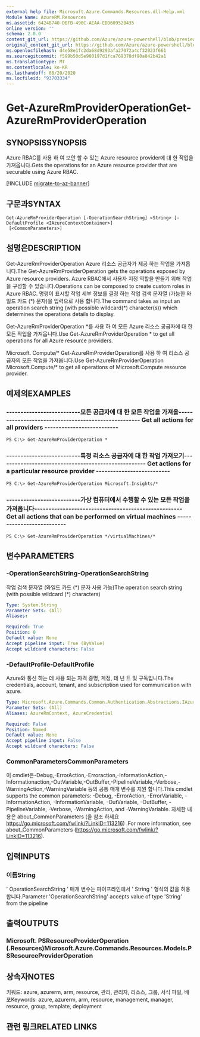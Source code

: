 ```yaml
---
external help file: Microsoft.Azure.Commands.Resources.dll-Help.xml
Module Name: AzureRM.Resources
ms.assetid: 6424B740-DBFB-490C-AEAA-EDD60952B435
online version: ''
schema: 2.0.0
content_git_url: https://github.com/Azure/azure-powershell/blob/preview/src/ResourceManager/Resources/Commands.Resources/help/Get-AzureRmProviderOperation.md
original_content_git_url: https://github.com/Azure/azure-powershell/blob/preview/src/ResourceManager/Resources/Commands.Resources/help/Get-AzureRmProviderOperation.md
ms.openlocfilehash: d4e58e1fc2da68d9293afa27072a4cf32023f661
ms.sourcegitcommit: f599b50d5e980197d1fca769378df90a842b42a1
ms.translationtype: MT
ms.contentlocale: ko-KR
ms.lasthandoff: 08/20/2020
ms.locfileid: "93703334"
---
```

# <span data-ttu-id="4a6cd-101">Get-AzureRmProviderOperation</span><span class="sxs-lookup"><span data-stu-id="4a6cd-101">Get-AzureRmProviderOperation</span></span>

## <span data-ttu-id="4a6cd-102">SYNOPSIS</span><span class="sxs-lookup"><span data-stu-id="4a6cd-102">SYNOPSIS</span></span>
<span data-ttu-id="4a6cd-103">Azure RBAC를 사용 하 여 보안 할 수 있는 Azure resource provider에 대 한 작업을 가져옵니다.</span><span class="sxs-lookup"><span data-stu-id="4a6cd-103">Gets the operations for an Azure resource provider that are securable using Azure RBAC.</span></span>

[!INCLUDE [migrate-to-az-banner](../../includes/migrate-to-az-banner.md)]

## <span data-ttu-id="4a6cd-104">구문과</span><span class="sxs-lookup"><span data-stu-id="4a6cd-104">SYNTAX</span></span>

```
Get-AzureRmProviderOperation [-OperationSearchString] <String> [-DefaultProfile <IAzureContextContainer>]
 [<CommonParameters>]
```

## <span data-ttu-id="4a6cd-105">설명은</span><span class="sxs-lookup"><span data-stu-id="4a6cd-105">DESCRIPTION</span></span>
<span data-ttu-id="4a6cd-106">Get-AzureRmProviderOperation Azure 리소스 공급자가 제공 하는 작업을 가져옵니다.</span><span class="sxs-lookup"><span data-stu-id="4a6cd-106">The Get-AzureRmProviderOperation gets the operations exposed by Azure resource providers.</span></span>
<span data-ttu-id="4a6cd-107">Azure RBAC에서 사용자 지정 역할을 만들기 위해 작업을 구성할 수 있습니다.</span><span class="sxs-lookup"><span data-stu-id="4a6cd-107">Operations can be composed to create custom roles in Azure RBAC.</span></span>
<span data-ttu-id="4a6cd-108">명령이 표시할 작업 세부 정보를 결정 하는 작업 검색 문자열 (가능한 와일드 카드 (\*) 문자)을 입력으로 사용 합니다.</span><span class="sxs-lookup"><span data-stu-id="4a6cd-108">The command takes as input an operation search string (with possible wildcard(\*) character(s)) which determines the operations details to display.</span></span>

<span data-ttu-id="4a6cd-109">Get-AzureRmProviderOperation \*를 사용 하 여 모든 Azure 리소스 공급자에 대 한 모든 작업을 가져옵니다.</span><span class="sxs-lookup"><span data-stu-id="4a6cd-109">Use Get-AzureRmProviderOperation \* to get all operations for all Azure resource providers.</span></span>

<span data-ttu-id="4a6cd-110">Microsoft. Compute/\* Get-AzureRmProviderOperation를 사용 하 여 리소스 공급자의 모든 작업을 가져옵니다.</span><span class="sxs-lookup"><span data-stu-id="4a6cd-110">Use Get-AzureRmProviderOperation Microsoft.Compute/\* to get all operations of Microsoft.Compute resource provider.</span></span>

## <span data-ttu-id="4a6cd-111">예제의</span><span class="sxs-lookup"><span data-stu-id="4a6cd-111">EXAMPLES</span></span>

### <span data-ttu-id="4a6cd-112">--------------------------모든 공급자에 대 한 모든 작업을 가져올--------------------------</span><span class="sxs-lookup"><span data-stu-id="4a6cd-112">--------------------------  Get all actions for all providers  --------------------------</span></span>
```
PS C:\> Get-AzureRmProviderOperation *
```

### <span data-ttu-id="4a6cd-113">--------------------------특정 리소스 공급자에 대 한 작업 가져오기--------------------------</span><span class="sxs-lookup"><span data-stu-id="4a6cd-113">--------------------------  Get actions for a particular resource provider  --------------------------</span></span>
```
PS C:\> Get-AzureRmProviderOperation Microsoft.Insights/*
```

### <span data-ttu-id="4a6cd-114">--------------------------가상 컴퓨터에서 수행할 수 있는 모든 작업을 가져옵니다--------------------------</span><span class="sxs-lookup"><span data-stu-id="4a6cd-114">--------------------------  Get all actions that can be performed on virtual machines  --------------------------</span></span>
```
PS C:\> Get-AzureRmProviderOperation */virtualMachines/*
```

## <span data-ttu-id="4a6cd-115">변수</span><span class="sxs-lookup"><span data-stu-id="4a6cd-115">PARAMETERS</span></span>

### <span data-ttu-id="4a6cd-116">-OperationSearchString</span><span class="sxs-lookup"><span data-stu-id="4a6cd-116">-OperationSearchString</span></span>
<span data-ttu-id="4a6cd-117">작업 검색 문자열 (와일드 카드 (\*) 문자 사용 가능)</span><span class="sxs-lookup"><span data-stu-id="4a6cd-117">The operation search string (with possible wildcard (\*) characters)</span></span>

```yaml
Type: System.String
Parameter Sets: (All)
Aliases: 

Required: True
Position: 0
Default value: None
Accept pipeline input: True (ByValue)
Accept wildcard characters: False
```

### <span data-ttu-id="4a6cd-118">-DefaultProfile</span><span class="sxs-lookup"><span data-stu-id="4a6cd-118">-DefaultProfile</span></span>
<span data-ttu-id="4a6cd-119">Azure와 통신 하는 데 사용 되는 자격 증명, 계정, 테 넌 트 및 구독입니다.</span><span class="sxs-lookup"><span data-stu-id="4a6cd-119">The credentials, account, tenant, and subscription used for communication with azure.</span></span>

```yaml
Type: Microsoft.Azure.Commands.Common.Authentication.Abstractions.IAzureContextContainer
Parameter Sets: (All)
Aliases: AzureRmContext, AzureCredential

Required: False
Position: Named
Default value: None
Accept pipeline input: False
Accept wildcard characters: False
```

### <span data-ttu-id="4a6cd-120">CommonParameters</span><span class="sxs-lookup"><span data-stu-id="4a6cd-120">CommonParameters</span></span>
<span data-ttu-id="4a6cd-121">이 cmdlet은-Debug,-ErrorAction,-Erroraction,-InformationAction,-Informationaction,-OutVariable,-OutBuffer,-PipelineVariable,-Verbose,-WarningAction,-WarningVariable 등의 공통 매개 변수를 지원 합니다.</span><span class="sxs-lookup"><span data-stu-id="4a6cd-121">This cmdlet supports the common parameters: -Debug, -ErrorAction, -ErrorVariable, -InformationAction, -InformationVariable, -OutVariable, -OutBuffer, -PipelineVariable, -Verbose, -WarningAction, and -WarningVariable.</span></span> <span data-ttu-id="4a6cd-122">자세한 내용은 about_CommonParameters (을 참조 하세요 https://go.microsoft.com/fwlink/?LinkID=113216) .</span><span class="sxs-lookup"><span data-stu-id="4a6cd-122">For more information, see about_CommonParameters (https://go.microsoft.com/fwlink/?LinkID=113216).</span></span>

## <span data-ttu-id="4a6cd-123">입력</span><span class="sxs-lookup"><span data-stu-id="4a6cd-123">INPUTS</span></span>

### <span data-ttu-id="4a6cd-124">이름</span><span class="sxs-lookup"><span data-stu-id="4a6cd-124">String</span></span>
<span data-ttu-id="4a6cd-125">' OperationSearchString ' 매개 변수는 파이프라인에서 ' String ' 형식의 값을 허용 합니다.</span><span class="sxs-lookup"><span data-stu-id="4a6cd-125">Parameter 'OperationSearchString' accepts value of type 'String' from the pipeline</span></span>

## <span data-ttu-id="4a6cd-126">출력</span><span class="sxs-lookup"><span data-stu-id="4a6cd-126">OUTPUTS</span></span>

### <span data-ttu-id="4a6cd-127">Microsoft. PSResourceProviderOperation (.Resources)</span><span class="sxs-lookup"><span data-stu-id="4a6cd-127">Microsoft.Azure.Commands.Resources.Models.PSResourceProviderOperation</span></span>

## <span data-ttu-id="4a6cd-128">상속자</span><span class="sxs-lookup"><span data-stu-id="4a6cd-128">NOTES</span></span>
<span data-ttu-id="4a6cd-129">키워드: azure, azurerm, arm, resource, 관리, 관리자, 리소스, 그룹, 서식 파일, 배포</span><span class="sxs-lookup"><span data-stu-id="4a6cd-129">Keywords: azure, azurerm, arm, resource, management, manager, resource, group, template, deployment</span></span>

## <span data-ttu-id="4a6cd-130">관련 링크</span><span class="sxs-lookup"><span data-stu-id="4a6cd-130">RELATED LINKS</span></span>

